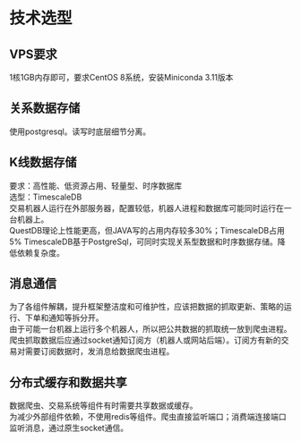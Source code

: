 # 技术选型
## VPS要求
1核1GB内存即可，要求CentOS 8系统，安装Miniconda 3.11版本
## 关系数据存储
使用postgresql。读写时底层细节分离。
## K线数据存储
要求：高性能、低资源占用、轻量型、时序数据库  
选型：TimescaleDB   
交易机器人运行在外部服务器，配置较低，机器人进程和数据库可能同时运行在一台机器上。  
QuestDB理论上性能更高，但JAVA写的占用内存较多30%；TimescaleDB占用5%
TimescaleDB基于PostgreSql，可同时实现关系型数据和时序数据存储。降低依赖复杂度。  
## 消息通信
为了各组件解耦，提升框架整洁度和可维护性，应该把数据的抓取更新、策略的运行、下单和通知等拆分开。  
由于可能一台机器上运行多个机器人，所以把公共数据的抓取统一放到爬虫进程。  
爬虫抓取数据后应通过socket通知订阅方（机器人或网站后端）。订阅方有新的交易对需要订阅数据时，发消息给数据爬虫进程。  
## 分布式缓存和数据共享
数据爬虫、交易系统等组件有时需要共享数据或缓存。  
为减少外部组件依赖，不使用redis等组件。爬虫直接监听端口；消费端连接端口监听消息，通过原生socket通信。


